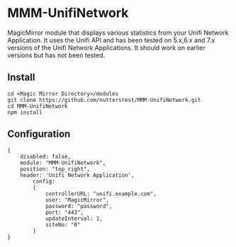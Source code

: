 # MMM-UnifiNetwork
MagicMirror module that displays various statistics from your Unifi Network Application. It uses the Unifi API and has been tested on 5.x,6.x and 7.x versions of the Unifi Network Applications. It should work on earlier versions but has not been tested.

## Install
```
cd <Magic Mirror Directory>/modules
git clone https://github.com/nuttersrest/MMM-UnifiNetwork.git
cd MMM-UnifiNetwork
npm install
```
## Configuration
```
{
	disabled: false,
	module: "MMM-UnifiNetwork",
	position: "top_right",
	header: 'Unifi Network Application',
		config: 
		{
			controllerURL: "unifi.example.com",	
			user: "MagicMirror",  							
			password: "password",						
			port: "443",											
			updateInterval: 1,								
			siteNo: "0"													
		}
}
```
